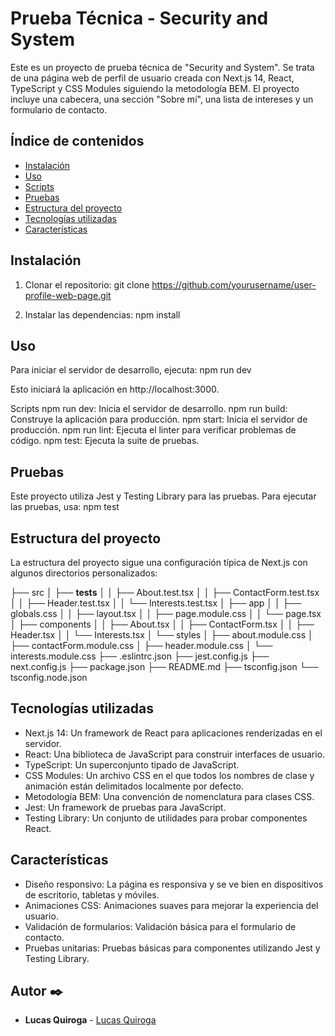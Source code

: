 # Prueba Técnica - Security and System

Este es un proyecto de prueba técnica de "Security and System". Se trata de una página web de perfil de usuario creada con Next.js 14, React, TypeScript y CSS Modules siguiendo la metodología BEM. El proyecto incluye una cabecera, una sección "Sobre mí", una lista de intereses y un formulario de contacto.

## Índice de contenidos

- [Instalación](#Instalación)
- [Uso](#Uso)
- [Scripts](#Scripts)
- [Pruebas](#Pruebas)
- [Estructura del proyecto](#Estructura-del-proyecto)
- [Tecnologías utilizadas](#Tecnologías-utilizadas)
- [Características](#Características)

## Instalación

1. Clonar el repositorio: git clone https://github.com/yourusername/user-profile-web-page.git

2. Instalar las dependencias: npm install

## Uso

Para iniciar el servidor de desarrollo, ejecuta: npm run dev

Esto iniciará la aplicación en http://localhost:3000.

Scripts
npm run dev: Inicia el servidor de desarrollo.
npm run build: Construye la aplicación para producción.
npm start: Inicia el servidor de producción.
npm run lint: Ejecuta el linter para verificar problemas de código.
npm test: Ejecuta la suite de pruebas.

## Pruebas

Este proyecto utiliza Jest y Testing Library para las pruebas. Para ejecutar las pruebas, usa: npm test

## Estructura del proyecto

La estructura del proyecto sigue una configuración típica de Next.js con algunos directorios personalizados:

├── src
│ ├── **tests**
│ │ ├── About.test.tsx
│ │ ├── ContactForm.test.tsx
│ │ ├── Header.test.tsx
│ │ └── Interests.test.tsx
│ ├── app
│ │ ├── globals.css
│ │ ├── layout.tsx
│ │ ├── page.module.css
│ │ └── page.tsx
│ ├── components
│ │ ├── About.tsx
│ │ ├── ContactForm.tsx
│ │ ├── Header.tsx
│ │ └── Interests.tsx
│ └── styles
│ ├── about.module.css
│ ├── contactForm.module.css
│ ├── header.module.css
│ └── interests.module.css
├── .eslintrc.json
├── jest.config.js
├── next.config.js
├── package.json
├── README.md
├── tsconfig.json
└── tsconfig.node.json

## Tecnologías utilizadas

- Next.js 14: Un framework de React para aplicaciones renderizadas en el servidor.
- React: Una biblioteca de JavaScript para construir interfaces de usuario.
- TypeScript: Un superconjunto tipado de JavaScript.
- CSS Modules: Un archivo CSS en el que todos los nombres de clase y animación están delimitados localmente por defecto.
- Metodología BEM: Una convención de nomenclatura para clases CSS.
- Jest: Un framework de pruebas para JavaScript.
- Testing Library: Un conjunto de utilidades para probar componentes React.

## Características

- Diseño responsivo: La página es responsiva y se ve bien en dispositivos de escritorio, tabletas y móviles.
- Animaciones CSS: Animaciones suaves para mejorar la experiencia del usuario.
- Validación de formularios: Validación básica para el formulario de contacto.
- Pruebas unitarias: Pruebas básicas para componentes utilizando Jest y Testing Library.

## Autor ✒️

- **Lucas Quiroga** - [Lucas Quiroga](https://github.com/Lucas-Quiroga)
